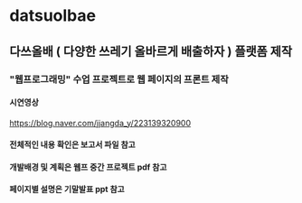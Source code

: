 # datsuolbae

## 다쓰올배 ( 다양한 쓰레기 올바르게 배출하자 ) 플랫폼 제작 

### "웹프로그래밍" 수업 프로젝트로 웹 페이지의 프론트 제작

#### 시연영상

https://blog.naver.com/jjangda_y/223139320900

#### 전체적인 내용 확인은 보고서 파일 참고
#### 개발배경 및 계획은 웹프 중간 프로젝트 pdf 참고
#### 페이지별 설명은 기말발표 ppt 참고

